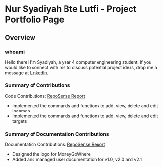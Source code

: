 # Nur Syadiyah Bte Lutfi - Project Portfolio Page

## Overview

### whoami
Hello there! I'm Syadiyah, a year 4 computer engineering student.
If you would like to connect with me to discuss potential project ideas, drop me a message at [LinkedIn](www.linkedin.com/in/syadiyah-lutfi).

### Summary of Contributions

Code Contributions: [RepoSense Report](https://nus-cs2113-ay2223s1.github.io/tp-dashboard/?search=penguin-s&sort=totalCommits&sortWithin=title&timeframe=commit&mergegroup=&groupSelect=groupByRepos&breakdown=true&checkedFileTypes=docs~functional-code~test-code~other&since=2022-09-16&tabOpen=true&zFR=false&tabType=authorship&tabAuthor=penguin-s&tabRepo=AY2223S1-CS2113T-W11-1%2Ftp%5Bmaster%5D&authorshipIsMergeGroup=false&authorshipFileTypes=functional-code&authorshipIsBinaryFileTypeChecked=false&authorshipIsIgnoredFilesChecked=false)

* Implemented the commands and functions to add, view, delete and edit incomes
* Implemented the commands and functions to add, view, delete and edit targets

### Summary of Documentation Contributions

Documentation Contributions: [RepoSense Report](https://nus-cs2113-ay2223s1.github.io/tp-dashboard/?search=penguin-s&sort=totalCommits&sortWithin=title&timeframe=commit&mergegroup=&groupSelect=groupByRepos&breakdown=true&checkedFileTypes=docs~functional-code~test-code~other&since=2022-09-16&tabOpen=true&zFR=false&tabType=authorship&tabAuthor=penguin-s&tabRepo=AY2223S1-CS2113T-W11-1%2Ftp%5Bmaster%5D&authorshipIsMergeGroup=false&authorshipFileTypes=docs&authorshipIsBinaryFileTypeChecked=false&authorshipIsIgnoredFilesChecked=false)

* Designed the logo for MoneyGoWhere
* Added and managed user documentation for v1.0, v2.0 and v2.1